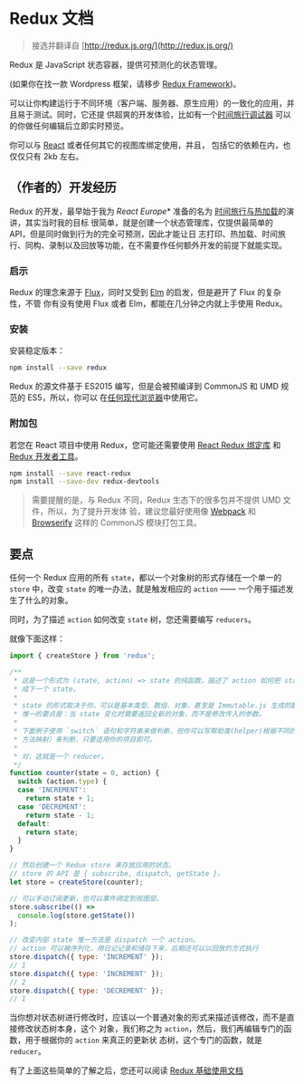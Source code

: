 # Redux 文档

> 接选并翻译自 [http://redux.js.org/](http://redux.js.org/)

Redux 是 JavaScript 状态容器，提供可预测化的状态管理。

(如果你在找一款 Wordpress 框架，请移步 [Redux Framework](https://reduxframework.com/))。

可以让你构建运行于不同环境（客户端、服务器、原生应用）的一致化的应用，并且易于测试。同时，它还提
供超爽的开发体验，比如有一个[时间旅行调试器](https://github.com/gaearon/redux-devtools)
可以的你做任何编辑后立即实时预览。

你可以与 [React](https://facebook.github.io/react/) 或者任何其它的视图库绑定使用，并且，
包括它的依赖在内，也仅仅只有 2kb 左右。

## （作者的）开发经历

Redux 的开发，最早始于我为 *React Europe** 准备的名为
[时间旅行与热加载](https://www.youtube.com/watch?v=xsSnOQynTHs)的演讲，其实当时我的目标
很简单，就是创建一个状态管理库，仅提供最简单的 API，但是同时做到行为的完全可预测，因此才能让日
志打印、热加载、时间旅行、同构、录制以及回放等功能，在不需要作任何额外开发的前提下就能实现。

### 启示

Redux 的理念来源于 [Flux](http://facebook.github.io/flux/)，同时又受到
[Elm](http://elm-lang.org/guide/architecture) 的启发，但是避开了  Flux 的复杂性，不管
你有没有使用 Flux 或者 Elm，都能在几分钟之内就上手使用 Redux。

### 安装

安装稳定版本：

```bash
npm install --save redux
```

Redux 的源文件基于 ES2015 编写，但是会被预编译到 CommonJS 和 UMD 规范的 ES5，所以，你可以
在[任何现代浏览器](http://caniuse.com/#feat=es5)中使用它。

### 附加包

若您在 React 项目中使用 Redux，您可能还需要使用
[React Redux 绑定库](http://github.com/gaearon/react-redux) 和
[Redux 开发者工具](http://github.com/gaearon/redux-devtools)。

```bash
npm install --save react-redux
npm install --save-dev redux-devtools
```

> 需要提醒的是，与 Redux 不同，Redux 生态下的很多包并不提供 UMD 文件，所以，为了提升开发体
> 验，建议您最好使用像 [Webpack](http://webpack.github.io/) 和
> [Browserify](http://browserify.org/) 这样的 CommonJS 模块打包工具。

## 要点

任何一个 Redux 应用的所有 `state`，都以一个对象树的形式存储在一个单一的 `store` 中，改变
`state` 的唯一办法，就是触发相应的 `action` —— 一个用于描述发生了什么的对象。

同时，为了描述 `action` 如何改变 `state` 树，您还需要编写 `reducers`。

就像下面这样：

```javascript
import { createStore } from 'redux';

/**
 * 这是一个形式为 (state, action) => state 的纯函数，描述了 action 如何把 state 转变
 * 成下一个 state。
 *
 * state 的形式取决于你，可以是基本类型、数组、对象，甚至是 Immutable.js 生成的数据结构。
 * 惟一的要点是：当 state 变化时需要返回全新的对象，而不是修改传入的参数。
 *
 * 下面例子使用 `switch` 语句和字符串来做判断，但你可以写帮助类(helper)根据不同的约定（如
 * 方法映射）来判断，只要适用你的项目即可。
 *
 * 对，这就是一个 reducer。
 */
function counter(state = 0, action) {
  switch (action.type) {
  case 'INCREMENT':
    return state + 1;
  case 'DECREMENT':
    return state - 1;
  default:
    return state;
  }
}

// 然后创建一个 Redux store 来存放应用的状态。
// store 的 API 是 { subscribe, dispatch, getState }。
let store = createStore(counter);

// 可以手动订阅更新，也可以事件绑定到视图层。
store.subscribe(() =>
  console.log(store.getState())
);

// 改变内部 state 惟一方法是 dispatch 一个 action。
// action 可以被序列化，用日记记录和储存下来，后期还可以以回放的方式执行
store.dispatch({ type: 'INCREMENT' });
// 1
store.dispatch({ type: 'INCREMENT' });
// 2
store.dispatch({ type: 'DECREMENT' });
// 1
```

当你想对状态树进行修改时，应该以一个普通对象的形式来描述该修改，而不是直接修改状态树本身，这个
对象，我们称之为 `action`，然后，我们再编辑专门的函数，用于根据你的 `action` 来真正的更新状
态树，这个专门的函数，就是 `reducer`。

有了上面这些简单的了解之后，您还可以阅读 [Redux 基础使用文档](SUMMARY.md)
